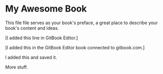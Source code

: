 My Awesome Book
=======

This file file serves as your book's preface, a great place to describe your book's content and ideas.

[I added this line in GitBook Editor.]

[I added this in the GitBook Editor book connected to gitbook.com.]






I added this and saved it.



More stuff.
